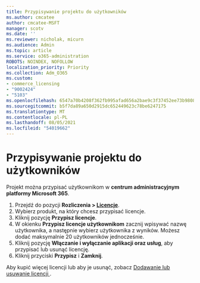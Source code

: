 ```yaml
---
title: Przypisywanie projektu do użytkowników
ms.author: cmcatee
author: cmcatee-MSFT
manager: scotv
ms.date: ''
ms.reviewer: nicholak, micurn
ms.audience: Admin
ms.topic: article
ms.service: o365-administration
ROBOTS: NOINDEX, NOFOLLOW
localization_priority: Priority
ms.collection: Adm_O365
ms.custom:
- commerce_licensing
- "9002424"
- "5103"
ms.openlocfilehash: 6547a70b4208f362fb995afad656a2bae9c3f37452ee73b9808c29f60be44513
ms.sourcegitcommit: b5f7da89a650d2915dc652449623c78be6247175
ms.translationtype: MT
ms.contentlocale: pl-PL
ms.lasthandoff: 08/05/2021
ms.locfileid: "54019662"
---
```

# <a name="assign-project-to-users"></a>Przypisywanie projektu do użytkowników

Projekt można przypisać użytkownikom w **centrum administracyjnym platformy Microsoft 365**.

1. Przejdź do pozycji **Rozliczenia > [Licencje](https://go.microsoft.com/fwlink/p/?linkid=842264)**.
2. Wybierz produkt, na który chcesz przypisać licencje.
3. Kliknij pozycję **Przypisz licencje**.
4. W okienku **Przypisz licencje użytkownikom** zacznij wpisywać nazwę użytkownika, a następnie wybierz użytkownika z wyników. Możesz dodać maksymalnie 20 użytkowników jednocześnie.
5. Kliknij pozycję **Włączanie i wyłączanie aplikacji oraz usług**, aby przypisać lub usunąć licencję.
6. Kliknij przyciski **Przypisz** i **Zamknij**.

Aby kupić więcej licencji lub aby je usunąć, zobacz [Dodawanie lub usuwanie licencji ](/microsoft-365/commerce/licenses/buy-licenses#buy-or-remove-licenses-for-your-business-subscription).